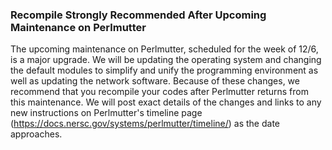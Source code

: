 ### Recompile Strongly Recommended After Upcoming Maintenance on Perlmutter

The upcoming maintenance on Perlmutter, scheduled for the week of 12/6, is a
major upgrade. We will be updating the operating system and changing the default
modules to simplify and unify the programming environment as well as updating
the network software. Because of these changes, we recommend that you recompile
your codes after Perlmutter returns from this maintenance. We will post exact
details of the changes and links to any new instructions on Perlmutter's
timeline page (<https://docs.nersc.gov/systems/perlmutter/timeline/>) as the 
date approaches. 

